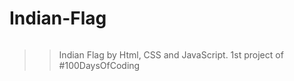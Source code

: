 # Indian-Flag

<img href="https://github.com/itsmehyper/Indian-Flag/blob/main/Indian%20Flag/Flag.gif">


>>Indian Flag by Html, CSS and JavaScript. 1st project of #100DaysOfCoding
